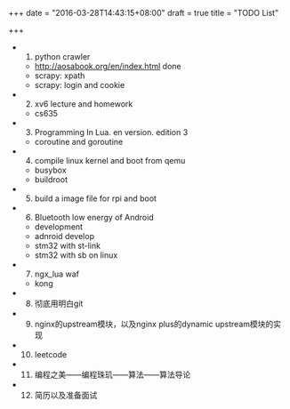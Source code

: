 +++
date = "2016-03-28T14:43:15+08:00"
draft = true
title = "TODO List"

+++


* 1. python crawler
    * http://aosabook.org/en/index.html     done
    * scrapy: xpath
    * scrapy: login and cookie

* 2. xv6 lecture and homework
    * cs635

* 3. Programming In Lua. en version. edition 3
    * coroutine and goroutine

* 4. compile linux kernel and boot from qemu
    * busybox
    * buildroot
    
* 5. build a image file for rpi and boot

* 6. Bluetooth low energy of Android 
    * development
    * adnroid develop
    * stm32 with st-link
    * stm32 with sb on linux

* 7. ngx_lua waf
    * kong

* 8. 彻底用明白git

* 9. nginx的upstream模块，以及nginx plus的dynamic upstream模块的实现

* 10. leetcode

* 11. 编程之美——编程珠玑——算法——算法导论

* 12. 简历以及准备面试

